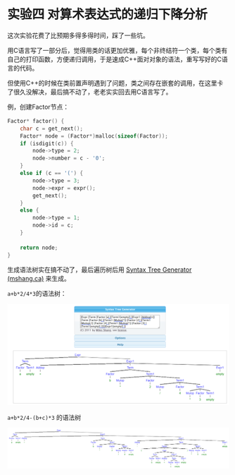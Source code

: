 # 实验四 对算术表达式的递归下降分析

这次实验花费了比预期多得多得时间，踩了一些坑。

用C语言写了一部分后，觉得用类的话更加优雅，每个非终结符一个类，每个类有自己的打印函数，方便递归调用，于是速成C++面对对象的语法，重写写好的C语言的代码。

但使用C++的时候在类前置声明遇到了问题，类之间存在嵌套的调用，在这里卡了很久没解决，最后搞不动了，老老实实回去用C语言写了。

例，创建Factor节点：

```C
Factor* factor() {
	char c = get_next();
	Factor* node = (Factor*)malloc(sizeof(Factor));
	if (isdigit(c)) {
		node->type = 2;
		node->number = c - '0';
	}
	else if (c == '(') {
		node->type = 3;
		node->expr = expr();
		get_next();
	}
	else {
		node->type = 1;
		node->id = c;
	}

	return node;
}
```



生成语法树实在搞不动了，最后遍历树后用 [Syntax Tree Generator (mshang.ca)](http://mshang.ca/syntree/) 来生成。

`a+b*2/4*3`的语法树：

![image-20220420204047285](images/image-20220420204047285.png)

`a+b*2/4-(b+c)*3` 的语法树

![image-20220420204402531](images/image-20220420204402531.png)